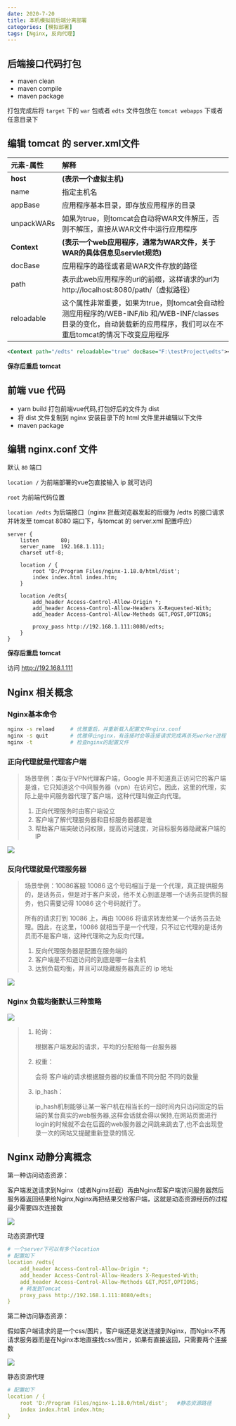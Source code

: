 ```yaml
---
date: 2020-7-20
title: 本机模拟前后端分离部署
categories: [模拟部署]
tags: [Nginx, 反向代理]
---
```


## 后端接口代码打包
- maven clean
- maven compile
- maven package

打包完成后将 `target` 下的 `war` 包或者 `edts` 文件包放在 `tomcat webapps` 下或者任意目录下

## 编辑 tomcat 的 server.xml文件

| 元素-属性   | 解释                                                         |
| :---------- | :----------------------------------------------------------- |
| **host**    | **(表示一个虚拟主机)**                                       |
| name        | 指定主机名                                                   |
| appBase     | 应用程序基本目录，即存放应用程序的目录                       |
| unpackWARs  | 如果为true，则tomcat会自动将WAR文件解压，否则不解压，直接从WAR文件中运行应用程序 |
| **Context** | **(表示一个web应用程序，通常为WAR文件，关于WAR的具体信息见servlet规范)** |
| docBase     | 应用程序的路径或者是WAR文件存放的路径                        |
| path        | 表示此web应用程序的url的前缀，这样请求的url为http://localhost:8080/path/（虚拟路径） |
| reloadable  | 这个属性非常重要，如果为true，则tomcat会自动检测应用程序的/WEB-INF/lib 和/WEB-INF/classes目录的变化，自动装载新的应用程序，我们可以在不重启tomcat的情况下改变应用程序 |

```xml
<Context path="/edts" reloadable="true" docBase="F:\testProject\edts"></Context>
```

**保存后重启 tomcat**


## 前端 vue 代码
- yarn build 打包前端vue代码,打包好后的文件为 dist
- 将 dist 文件复制到 nginx 安装目录下的 html 文件里并编辑以下文件
- maven package

## 编辑 nginx.conf 文件

默认 `80` 端口

`location /` 为前端部署的vue包直接输入 ip 就可访问

`root` 为前端代码位置

 `location /edts` 为后端接口（nginx 拦截浏览器发起的后缀为 /edts 的接口请求并转发至 tomcat 8080 端口下，与tomcat 的 server.xml 配置呼应）

```
server {
    listen       80;
    server_name  192.168.1.111;
    charset utf-8;

    location / {
        root 'D:/Program Files/nginx-1.18.0/html/dist';
        index index.html index.htm;
    }

    location /edts{
        add_header Access-Control-Allow-Origin *;
        add_header Access-Control-Allow-Headers X-Requested-With;
        add_header Access-Control-Allow-Methods GET,POST,OPTIONS;

        proxy_pass http://192.168.1.111:8080/edts;
    }
}
```

**保存后重启 tomcat**


访问 http://192.168.1.111



## Nginx 相关概念

### Nginx基本命令

```Bash
nginx -s reload     # 优雅重启，并重新载入配置文件nginx.conf
nginx -s quit       # 优雅停止nginx，有连接时会等连接请求完成再杀死worker进程
nginx -t            # 检查nginx的配置文件
```

### 正向代理就是代理客户端

> 场景举例：类似于VPN代理客户端，Google 并不知道真正访问它的客户端是谁，它只知道这个中间服务器（vpn）在访问它。因此，这里的代理，实际上是中间服务器代理了客户端，这种代理叫做正向代理。
>
> 1. 正向代理服务时由客户端设立
> 2. 客户端了解代理服务器和目标服务器都是谁
> 3. 帮助客户端突破访问权限，提高访问速度，对目标服务器隐藏客户端的IP

![](https://cdn.jsdelivr.net/gh/xiangshu233/blogAssets@17d0f9c57cce7dfc4c821bd5d8bcd5106b263640/2020/10/13/af2db8e252ef7897467abbcd617ec717.png)
### 反向代理就是代理服务器

> 场景举例：10086客服 10086 这个号码相当于是一个代理，真正提供服务的，是话务员，但是对于客户来说，他不关心到底是哪一个话务员提供的服务，他只需要记得 10086 这个号码就行了。
>
> 所有的请求打到 10086 上，再由 10086 将请求转发给某一个话务员去处理。因此，在这里，10086 就相当于是一个代理，只不过它代理的是话务员而不是客户端，这种代理称之为反向代理。
>
> 1. 反向代理服务器是配置在服务端的
> 2. 客户端是不知道访问的到底是哪一台主机
> 3. 达到负载均衡，并且可以隐藏服务器真正的 ip 地址

![](https://cdn.jsdelivr.net/gh/xiangshu233/blogAssets@f17eec300f32465f7ac555a6781fba111b0df7cf/2020/10/13/698d89d3c085959d6a9cce6e9514d1e4.png)


### Nginx 负载均衡默认三种策略

![](https://cdn.jsdelivr.net/gh/xiangshu233/blogAssets@87acc222d6fd40156c85a5e99fd21cf2f6ecfc04/2020/10/13/e633539d7ae0265b59f7dfd1290e133d.png)

> 1. 轮询：
>
>    根据客户端发起的请求，平均的分配给每一台服务器
>
> 2. 权重：
>
>    会将 客户端的请求根据服务器的权重值不同分配 不同的数量
>
> 3. ip_hash：
>
>    ip_hash机制能够让某一客户机在相当长的一段时间内只访问固定的后端的某台真实的web服务器,这样会话就会得以保持,在网站页面进行login的时候就不会在后面的web服务器之间跳来跳去了,也不会出现登录一次的网站又提醒重新登录的情况.



## Nginx 动静分离概念

第一种访问动态资源：

客户端发送请求到Nginx（或者Nginx拦截）再由Nginx帮客户端访问服务器然后服务器返回结果给Nginx,Nginx再把结果交给客户端，这就是动态资源经历的过程最少需要四次连接数

![](https://cdn.jsdelivr.net/gh/xiangshu233/blogAssets@1a10695de855dd2327a5249eceda9b9bbec30218/2020/10/13/8ff6f4333da61a1ca3a97c6da19dd6e2.png)

动态资源代理

```yml
# 一个server下可以有多个location
# 配置如下
location /edts{
    add_header Access-Control-Allow-Origin *;
    add_header Access-Control-Allow-Headers X-Requested-With;
    add_header Access-Control-Allow-Methods GET,POST,OPTIONS;
	# 转发到Tomcat
    proxy_pass http://192.168.1.111:8080/edts;
}
```

第二种访问静态资源：

假如客户端请求的是一个css/图片，客户端还是发送连接到Nginx，而Nginx不再请求服务器而是在Nginx本地直接找css/图片，如果有直接返回，只需要两个连接数

![](https://cdn.jsdelivr.net/gh/xiangshu233/blogAssets@186b967c4d78dcd847cb39351334fb2054617373/2020/10/13/2a741f33c298a0b7cae770f85ce55872.png)

静态资源代理

```yml
# 配置如下
location / {
    root 'D:/Program Files/nginx-1.18.0/html/dist';   #静态资源路径
    index index.html index.htm;
}
```